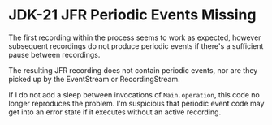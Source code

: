 # JDK-21 JFR Periodic Events Missing

The first recording within the process seems to work as expected, however subsequent recordings do not produce periodic events if there's a sufficient pause between recordings.

The resulting JFR recording does not contain periodic events, nor are they picked up by the EventStream or RecordingStream.

If I do not add a sleep between invocations of `Main.operation`, this code
no longer reproduces the problem. I'm suspicious that periodic event code may get into an error state if it executes without an active recording.
